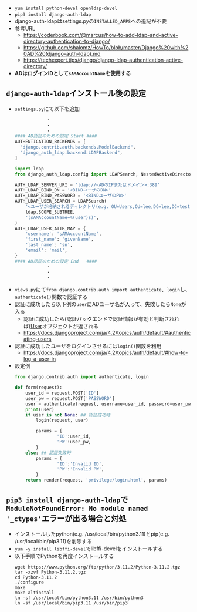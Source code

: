 - `yum install python-devel openldap-devel`
- `pip3 install django-auth-ldap`
- django-auth-ldapはsettings.pyの`INSTALLED_APPS`への追記が不要
- 参考URL
  - https://coderbook.com/@marcus/how-to-add-ldap-and-active-directory-authentication-to-django/
  - https://github.com/shalomz/HowTo/blob/master/Django%20with%20AD%20(django-auth-ldap).md
  - https://techexpert.tips/django/django-ldap-authentication-active-directory/
- **ADはログインIDとして`sAMAccountName`を使用する**

## `django-auth-ldap`インストール後の設定
- `settings.py`にて以下を追加
  ~~~python
              ・
              ・
              ・
  #### AD認証のための設定 Start ####
  AUTHENTICATION_BACKENDS = [
    "django.contrib.auth.backends.ModelBackend",
    "django_auth_ldap.backend.LDAPBackend",
  ]

  import ldap
  from django_auth_ldap.config import LDAPSearch, NestedActiveDirectoryGroupType

  AUTH_LDAP_SERVER_URI = 'ldap://<ADのIPまたはドメイン>:389'
  AUTH_LDAP_BIND_DN = '<BINDユーザのDN>'
  AUTH_LDAP_BIND_PASSWORD = '<BINDユーザのPW>'
  AUTH_LDAP_USER_SEARCH = LDAPSearch(
      '<ユーザが格納されるディレクトリ(e.g. OU=Users,OU=lee,DC=lee,DC=test,DC=ad)>',
      ldap.SCOPE_SUBTREE,
      '(sAMAccountName=%(user)s)',
  )
  AUTH_LDAP_USER_ATTR_MAP = {
      'username': 'sAMAccountName',
      'first_name': 'givenName',
      'last_name': 'sn',
      'email': 'mail',
  }
  #### AD認証のための設定 End   ####
              ・
              ・
              ・
  ~~~
- `views.py`にて`from django.contrib.auth import authenticate, login`し、`authenticate()`関数で認証する
- 認証に成功したら以下例の`user`にADユーザ名が入って、失敗したら`None`が入る
  - 認証に成功したら(認証バックエンドで認証情報が有効と判断されれば)[User](https://docs.djangoproject.com/ja/4.2/ref/contrib/auth/#django.contrib.auth.models.User)オブジェクトが返される
  - https://docs.djangoproject.com/ja/4.2/topics/auth/default/#authenticating-users
- 認証に成功したユーザをログインさせるには`login()`関数を利用
  - https://docs.djangoproject.com/ja/4.2/topics/auth/default/#how-to-log-a-user-in
- 設定例
  ~~~python
  from django.contrib.auth import authenticate, login

  def form(request):
      user_id = request.POST['ID']
      user_pw = request.POST['PASSWORD']
      user = authenticate(request, username=user_id, password=user_pw)
      print(user)
      if user is not None: ## 認証成功時
          login(request, user)

          params = {
                  'ID':user_id,
                  'PW':user_pw,
          }
      else: ## 認証失敗時
          params = {
                  'ID':'Invalid ID',
                  'PW':'Invalid PW',
          }
      return render(request, 'privilege/login.html', params)
  ~~~

## `pip3 install django-auth-ldap`で`ModuleNotFoundError: No module named '_ctypes'`エラーが出る場合と対処
- インストールしたpython(e.g. /usr/local/bin/python3.11)とpip(e.g. /usr/local/bin/pip3.11)を削除する
- `yum -y install libffi-devel`でlibffi-develをインストールする
- 以下手順でPythonを再度インストールする
  ~~~
  wget https://www.python.org/ftp/python/3.11.2/Python-3.11.2.tgz
  tar -xzvf Python-3.11.2.tgz
  cd Python-3.11.2
  ./configure
  make
  make altinstall
  ln -sf /usr/local/bin/python3.11 /usr/bin/python3
  ln -sf /usr/local/bin/pip3.11 /usr/bin/pip3
  ~~~